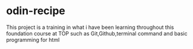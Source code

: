 # odin-recipe

This project is a training in what i have been learning throughout this foundation course at TOP such as Git,Github,terminal command and basic programming for html